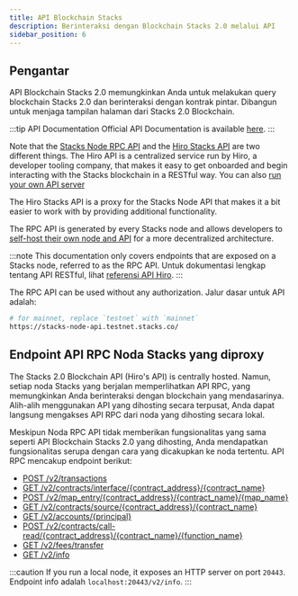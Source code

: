 ```yaml
---
title: API Blockchain Stacks
description: Berinteraksi dengan Blockchain Stacks 2.0 melalui API
sidebar_position: 6
---
```


## Pengantar
API Blockchain Stacks 2.0 memungkinkan Anda untuk melakukan query blockchain Stacks 2.0 dan berinteraksi dengan kontrak pintar. Dibangun untuk menjaga tampilan halaman dari Stacks 2.0 Blockchain.

:::tip API Documentation Official API Documentation is available [here](https://stacks-network.github.io/stacks-blockchain/). :::

Note that the [Stacks Node RPC API](https://github.com/stacks-network/stacks-blockchain/) and the [Hiro Stacks API](https://www.hiro.so/stacks-api) are two different things. The Hiro API is a centralized service run by Hiro, a developer tooling company, that makes it easy to get onboarded and begin interacting with the Stacks blockchain in a RESTful way. You can also [run your own API server](https://docs.hiro.so/get-started/running-api-node)

The Hiro Stacks API is a proxy for the Stacks Node API that makes it a bit easier to work with by providing additional functionality.

The RPC API is generated by every Stacks node and allows developers to [self-host their own node and API](../nodes-and-miners/) for a more decentralized architecture.

:::note This documentation only covers endpoints that are exposed on a Stacks node, referred to as the RPC API. Untuk dokumentasi lengkap tentang API RESTful, lihat [referensi API Hiro](https://docs.hiro.so/api). :::

The RPC API can be used without any authorization. Jalur dasar untuk API adalah:

```bash
# for mainnet, replace `testnet` with `mainnet`
https://stacks-node-api.testnet.stacks.co/
```

## Endpoint API RPC Noda Stacks yang diproxy
The Stacks 2.0 Blockchain API (Hiro's API) is centrally hosted. Namun, setiap noda Stacks yang berjalan memperlihatkan API RPC, yang memungkinkan Anda berinteraksi dengan blockchain yang mendasarinya. Alih-alih menggunakan API yang dihosting secara terpusat, Anda dapat langsung mengakses API RPC dari noda yang dihosting secara lokal.

Meskipun Noda RPC API tidak memberikan fungsionalitas yang sama seperti API Blockchain Stacks 2.0 yang dihosting, Anda mendapatkan fungsionalitas serupa dengan cara yang dicakupkan ke noda tertentu. API RPC mencakup endpoint berikut:

- [POST /v2/transactions](https://docs.hiro.so/api#operation/post_core_node_transactions)
- [GET /v2/contracts/interface/{contract_address}/{contract_name}](https://docs.hiro.so/api#operation/get_contract_interface)
- [POST /v2/map_entry/{contract_address}/{contract_name}/{map_name}](https://docs.hiro.so/api#operation/get_contract_data_map_entry)
- [GET /v2/contracts/source/{contract_address}/{contract_name}](https://docs.hiro.so/api#operation/get_contract_source)
- [GET /v2/accounts/{principal}](https://docs.hiro.so/api#operation/get_account_info)
- [POST /v2/contracts/call-read/{contract_address}/{contract_name}/{function_name}](https://docs.hiro.so/api#operation/call_read_only_function)
- [GET /v2/fees/transfer](https://docs.hiro.so/api#operation/get_fee_transfer)
- [GET /v2/info](https://docs.hiro.so/api#operation/get_core_api_info)

:::caution If you run a local node, it exposes an HTTP server on port `20443`. Endpoint info adalah `localhost:20443/v2/info`. :::
